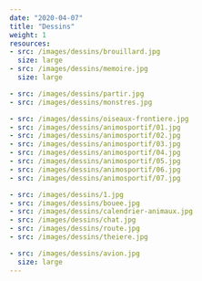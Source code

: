 ```yaml
---
date: "2020-04-07"
title: "Dessins"
weight: 1
resources:
- src: /images/dessins/brouillard.jpg
  size: large
- src: /images/dessins/memoire.jpg
  size: large

- src: /images/dessins/partir.jpg
- src: /images/dessins/monstres.jpg

- src: /images/dessins/oiseaux-frontiere.jpg
- src: /images/dessins/animosportif/01.jpg
- src: /images/dessins/animosportif/02.jpg
- src: /images/dessins/animosportif/03.jpg
- src: /images/dessins/animosportif/04.jpg
- src: /images/dessins/animosportif/05.jpg
- src: /images/dessins/animosportif/06.jpg
- src: /images/dessins/animosportif/07.jpg

- src: /images/dessins/1.jpg
- src: /images/dessins/bouee.jpg
- src: /images/dessins/calendrier-animaux.jpg  
- src: /images/dessins/chat.jpg
- src: /images/dessins/route.jpg
- src: /images/dessins/theiere.jpg

- src: /images/dessins/avion.jpg
  size: large
---
```

